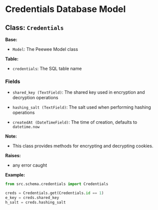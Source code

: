 # Credentials Database Model

## Class: `Credentials`

**Base:**

- `Model`: The Peewee Model class

**Table:**

- `credentials`: The SQL table name

### Fields

- `shared_key (TextField)`: The shared key used in encryption and decryption operations

- `hashing_salt (TextField)`: The salt used when performing hashing operations

- `createdAt (DateTimeField)`: The time of creation, defaults to `datetime.now`

**Note:**

- This class provides methods for encrypting and decrypting cookies.

**Raises:**

- any error caught

**Example:**

```python
from src.schema.credentials import Credentials

creds = Credentials.get(Credentials.id == 1)
e_key = creds.shared_key
h_salt = creds.hashing_salt
```
